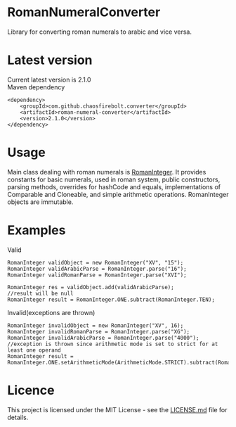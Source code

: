 # RomanNumeralConverter
Library for converting roman numerals to arabic and vice versa.

# Latest version
Current latest version is 2.1.0
<br/>
Maven dependency
```
<dependency>
    <groupId>com.github.chaosfirebolt.converter</groupId>
    <artifactId>roman-numeral-converter</artifactId>
    <version>2.1.0</version>
</dependency>
```

# Usage
Main class dealing with roman numerals is [RomanInteger](src/main/java/com/github/chaosfirebolt/converter/RomanInteger.java).
It provides constants for basic numerals, used in roman system, public constructors, parsing methods, overrides for hashCode and equals, implementations of Comparable and Cloneable, and simple arithmetic operations. RomanInteger objects are immutable.

# Examples
Valid
```
RomanInteger validObject = new RomanInteger("XV", "15");
RomanInteger validArabicParse = RomanInteger.parse("16");
RomanInteger validRomanParse = RomanInteger.parse("XVI");

RomanInteger res = validObject.add(validArabicParse);
//result will be null
RomanInteger result = RomanInteger.ONE.subtract(RomanInteger.TEN);
```

Invalid(exceptions are thrown)
```
RomanInteger invalidObject = new RomanInteger("XV", 16);
RomanInteger invalidRomanParse = RomanInteger.parse("XG");
RomanInteger invalidArabicParse = RomanInteger.parse("4000");
//exception is thrown since arithmetic mode is set to strict for at least one operand
RomanInteger result = RomanInteger.ONE.setArithmeticMode(ArithmeticMode.STRICT).subtract(RomanInteger.TEN);
```

# Licence
This project is licensed under the MIT License - see the [LICENSE.md](LICENSE) file for details.
